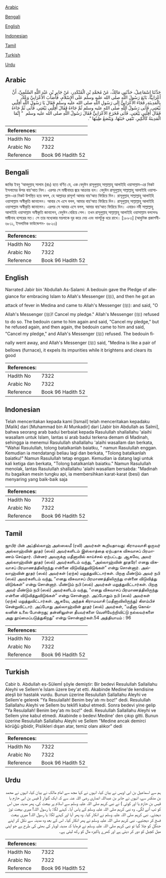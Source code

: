 [Arabic](#arabic)

[Bengali](#bengali)

[English](#english)

[Indonesian](#indonesian)

[Tamil](#tamil)

[Turkish](#turkish)

[Urdu](#urdu)

## Arabic


<div dir="rtl" lang="ar" style={{fontSize:'larger',backgroundColor:'#f8f9fa',padding:20}}>
حَدَّثَنَا إِسْمَاعِيلُ، حَدَّثَنِي مَالِكٌ، عَنْ مُحَمَّدِ بْنِ الْمُنْكَدِرِ، عَنْ جَابِرِ بْنِ عَبْدِ اللَّهِ السَّلَمِيِّ، أَنَّ أَعْرَابِيًّا، بَايَعَ رَسُولَ اللَّهِ صلى الله عليه وسلم عَلَى الإِسْلاَمِ، فَأَصَابَ الأَعْرَابِيَّ وَعْكٌ بِالْمَدِينَةِ، فَجَاءَ الأَعْرَابِيُّ إِلَى رَسُولِ اللَّهِ صلى الله عليه وسلم فَقَالَ يَا رَسُولَ اللَّهِ أَقِلْنِي بَيْعَتِي‏.‏ فَأَبَى رَسُولُ اللَّهِ صلى الله عليه وسلم ثُمَّ جَاءَهُ فَقَالَ أَقِلْنِي بَيْعَتِي‏.‏ فَأَبَى ثُمَّ جَاءَهُ فَقَالَ أَقِلْنِي بَيْعَتِي‏.‏ فَأَبَى فَخَرَجَ الأَعْرَابِيُّ فَقَالَ رَسُولُ اللَّهِ صلى الله عليه وسلم ‏ "‏ إِنَّمَا الْمَدِينَةُ كَالْكِيرِ، تَنْفِي خَبَثَهَا، وَيَنْصَعُ طِيبُهَا ‏"‏‏.‏
</div>
<div style={{backgroundColor:'#f8f9fa',padding:20, marginBottom: 10}}><table> <thead> <tr> <th>References:</th> <th></th> </tr> </thead> <tbody><tr><td>Hadith No</td><td>7322</td></tr><tr><td>Arabic No</td><td>7322</td></tr><tr><td>Reference</td><td>Book 96 Hadith 52</td></tr></tbody></table></div>

## Bengali


<div dir="ltr" lang="bn" style={{fontSize:'larger',backgroundColor:'#f8f9fa',padding:20}}>
জাবির ইবনু ‘আবদুল্লাহ্ সালাম (রাঃ) হতে বর্ণিত যে, এক বেদুঈন রাসূলুল্লাহ্ সাল্লাল্লাহু আলাইহি ওয়াসাল্লাম-এর নিকট ইসলামের উপর বায়‘আত নিল। এরপর সে মাদ্বীনাহয় জ্বরে আক্রান্ত হল। বেদুঈন রাসূলুল্লাহ্ সাল্লাল্লাহু আলাইহি ওয়াসাল্লাম-এর নিকট উপস্থিত হয়ে বলল, হে আল্লাহর রাসূল! আমার বায়‘আত ফিরিয়ে দিন। রাসূলুল্লাহ্ সাল্লাল্লাহু আলাইহি ওয়াসাল্লাম অস্বীকৃতি জানালেন। আবার সে এসে বলল, আমার বায়‘আত ফিরিয়ে দিন। রাসূলুল্লাহ্ সাল্লাল্লাহু আলাইহি ওয়াসাল্লাম অস্বীকৃতি জানালেন। এরপর সে আবার এসে বলল, আমার বায়‘আত ফিরিয়ে দিন। এবারও নবী সাল্লাল্লাহু আলাইহি ওয়াসাল্লাম অস্বীকৃতি জানালেন, বেদুঈন বেরিয়ে গেল। তখন রাসূলুল্লাহ্ সাল্লাল্লাহু আলাইহি ওয়াসাল্লাম বললেনঃ মাদ্বীনাহ হাপরের মত। সে তার মধ্যেকার ময়লাকে দূর করে দেয় এবং ভালটুকু ধরে রাখে। [১৮৮৩] (আধুনিক প্রকাশনী- ৬৮১১, ইসলামিক ফাউন্ডেশন- ৬৮২৩)
</div>
<div style={{backgroundColor:'#f8f9fa',padding:20, marginBottom: 10}}><table> <thead> <tr> <th>References:</th> <th></th> </tr> </thead> <tbody><tr><td>Hadith No</td><td>7322</td></tr><tr><td>Arabic No</td><td>7322</td></tr><tr><td>Reference</td><td>Book 96 Hadith 52</td></tr></tbody></table></div>

## English


<div dir="ltr" lang="en" style={{fontSize:'larger',backgroundColor:'#f8f9fa',padding:20}}>
Narrated Jabir bin 'Abdullah As-Salami: A bedouin gave the Pledge of allegiance for embracing Islam to Allah's Messenger (ﷺ), and then he got an attack of fever in Medina and came to Allah's Messenger (ﷺ): and said, "O Allah's Messenger (ﷺ)! Cancel my pledge." Allah's Messenger (ﷺ) refused to do so. The bedouin came to him again and said, "Cancel my pledge," but he refused again, and then again, the bedouin came to him and said, "Cancel my pledge," and Allah's Messenger (ﷺ) refused. The bedouin finally went away, and Allah's Messenger (ﷺ) said, "Medina is like a pair of bellows (furnace), it expels its impurities while it brightens and clears its good
</div>
<div style={{backgroundColor:'#f8f9fa',padding:20, marginBottom: 10}}><table> <thead> <tr> <th>References:</th> <th></th> </tr> </thead> <tbody><tr><td>Hadith No</td><td>7322</td></tr><tr><td>Arabic No</td><td>7322</td></tr><tr><td>Reference</td><td>Book 96 Hadith 52</td></tr></tbody></table></div>

## Indonesian


<div dir="ltr" lang="id" style={{fontSize:'larger',backgroundColor:'#f8f9fa',padding:20}}>
Telah menceritakan kepada kami [Ismail] telah menceritakan kepadaku [Malik] dari [Muhammad bin Al Munkadir] dari [Jabir bin Abdullah as Salmi], bahwa seorang arab badui berbaiat kepada Rasulullah shallallahu 'alaihi wasallam untuk Islam, lantas si arab badui terkena demam di Madinah, sehingga ia menemui Rasulullah shallallahu 'alaihi wasallam dan berkata, "Wahai Rasulullah, tolong batalkanlah baiatku, " namun Rasulullah enggan. Kemudian ia mendatangi beliau lagi dan berkata, "Tolong batalkanlah baiatku!" Namun Rasulullah tetap enggan. Kemudian ia datang lagi untuk kali ketiga dan berkata, "Tolong batalkanlah baiatku." Namun Rasulullah menolak, lantas Rasulullah shallallahu 'alaihi wasallam bersabda: "Madinah itu bagaikan mesin tungku api, ia membersihkan karat-karat (besi) dan menyaring yang baik-baik saja
</div>
<div style={{backgroundColor:'#f8f9fa',padding:20, marginBottom: 10}}><table> <thead> <tr> <th>References:</th> <th></th> </tr> </thead> <tbody><tr><td>Hadith No</td><td>7322</td></tr><tr><td>Arabic No</td><td>7322</td></tr><tr><td>Reference</td><td>Book 96 Hadith 52</td></tr></tbody></table></div>

## Tamil


<div dir="ltr" lang="ta" style={{fontSize:'larger',backgroundColor:'#f8f9fa',padding:20}}>
ஜாபிர் பின் அப்தில்லாஹ் அஸ்ஸலமீ (ரலி) அவர்கள் கூறியதாவது: கிராமவாசி ஒருவர் அல்லாஹ்வின் தூதர் (ஸல்) அவர்களிடம் இஸ்லாத்தை ஏற்பதாக விசுவாசப் பிரமாணம் செய்தார். பின்னர் அவருக்கு மதீனாவில் காய்ச்சல் ஏற்பட்டது. ஆகவே, அவர் அல்லாஹ்வின் தூதர் (ஸல்) அவர்களிடம் வந்து, “அல்லாஹ்வின் தூதரே! எனது விசுவாசப் பிரமாணத்திலிருந்து என்னை விடுவித்துவிடுங்கள்” என்று சொன்னார். அல்லாஹ்வின் தூதர் (ஸல்) அவர்கள் (ஏற்க) மறுத்துவிட்டார்கள். பிறகு மீண்டும் அவர் நபி (ஸல்) அவர்களிடம் வந்து, “எனது விசுவாசப் பிரமாணத்திலிருந்து என்னை விடுவித்து விடுங்கள்” என்று சொன்னார். மீண்டும் நபி (ஸல்) அவர்கள் மறுத்துவிட்டார்கள். பிறகு அவர் மீண்டும் நபி (ஸல்) அவர்களிடம் வந்து, “எனது விசுவாசப் பிரமாணத்திலிருந்து என்னை விடுவித்துவிடுங்கள்” என்று சொன்னார். அப்போதும் நபி (ஸல்) அவர்கள் (ஏற்க) மறுத்துவிட்டார்கள். ஆகவே, அந்தக் கிராமவாசி (மதீனாவிலிருந்து) கிளம்பிச் சென்றுவிட்டார். அப்போது அல்லாஹ்வின் தூதர் (ஸல்) அவர்கள், “மதீனா கொல்லனின் உலை போன்றது; தன்னிலுள்ள தீயவர்களை வெளியேற்றிவிட்டு நல்லவர்களை அது தூய்மைப்படுத்துகிறது” என்று சொன்னார்கள்.54 அத்தியாயம் : 96
</div>
<div style={{backgroundColor:'#f8f9fa',padding:20, marginBottom: 10}}><table> <thead> <tr> <th>References:</th> <th></th> </tr> </thead> <tbody><tr><td>Hadith No</td><td>7322</td></tr><tr><td>Arabic No</td><td>7322</td></tr><tr><td>Reference</td><td>Book 96 Hadith 52</td></tr></tbody></table></div>

## Turkish


<div dir="ltr" lang="tr" style={{fontSize:'larger',backgroundColor:'#f8f9fa',padding:20}}>
Cabir b. Abdullah es-Sülemİ şöyle demiştir: Bir bedevi Resulullah Sallallahu Aleyhi ve Sellem'e İslam üzere bey'at etti. Akabinde Medine'de kendisine ateşli bir hastalık vurdu. Bunun üzerine Resulullah Sallallahu Aleyhi ve Sellem'e gelerek "Ya Resulallah! Benim bey'atı mı boz!" dedi. Resulullah Sallallahu Aleyhi ve Sellem bu teklifi kabul etmedi. Sonra bedevi yine gelip "Ya Resulallah! Benim bey'atı mı boz!" dedi. Resulullah Sallallahu Aleyhi ve Sellem yine kabul etmedi. Akabinde o bedevi Medine' den çıkıp gitti. Bunun üzerine Resulullah Sallallahu Aleyhi ve Sellem "Medine ancak demirci körüğü gibidir, Pislikleri dışan atar, temiz olanı alıkor" dedi
</div>
<div style={{backgroundColor:'#f8f9fa',padding:20, marginBottom: 10}}><table> <thead> <tr> <th>References:</th> <th></th> </tr> </thead> <tbody><tr><td>Hadith No</td><td>7322</td></tr><tr><td>Arabic No</td><td>7322</td></tr><tr><td>Reference</td><td>Book 96 Hadith 52</td></tr></tbody></table></div>

## Urdu


<div dir="rtl" lang="ur" style={{fontSize:'larger',backgroundColor:'#f8f9fa',padding:20}}>
ہم سے اسماعیل بن ابی اویس نے بیان کیا، انہوں نے کہا مجھ سے امام مالک نے بیان کیا، انہوں نے محمد بن منکدر سے، انہوں نے جابر بن عبداللہ انصاری رضی اللہ عنہ سے کہ ایک گنوار ( قیس بن ابی حازم یا قیس بن حازم یا اور کوئی ) نے نبی کریم صلی اللہ علیہ وسلم سے اسلام پر بیعت کی، پھر مدینہ میں اس کو تپ آنے لگی۔ وہ نبی کریم صلی اللہ علیہ وسلم کے پاس آیا۔ کہنے لگا: یا رسول اللہ! میری بیعت توڑ دیجئے۔ نبی کریم صلی اللہ علیہ وسلم نے انکار کیا۔ وہ پھر آیا اور کہنے لگا: یا رسول اللہ! میری بیعت فسخ کر دیجئیے۔ نبی کریم صلی اللہ علیہ وسلم نے پھر انکار کیا۔ اس کے بعد وہ مدینہ سے نکل کر اپنے جنگل کو چلا گیا تو نبی کریم صلی اللہ علیہ وسلم نے فرمایا کہ مدینہ لوہار کی بھٹی کی طرح ہے جو اپنی میل کچیل کو دور کر دیتی ہے اور کھرے پاکیزہ مال کو رکھ لیتی ہے۔
</div>
<div style={{backgroundColor:'#f8f9fa',padding:20, marginBottom: 10}}><table> <thead> <tr> <th>References:</th> <th></th> </tr> </thead> <tbody><tr><td>Hadith No</td><td>7322</td></tr><tr><td>Arabic No</td><td>7322</td></tr><tr><td>Reference</td><td>Book 96 Hadith 52</td></tr></tbody></table></div>